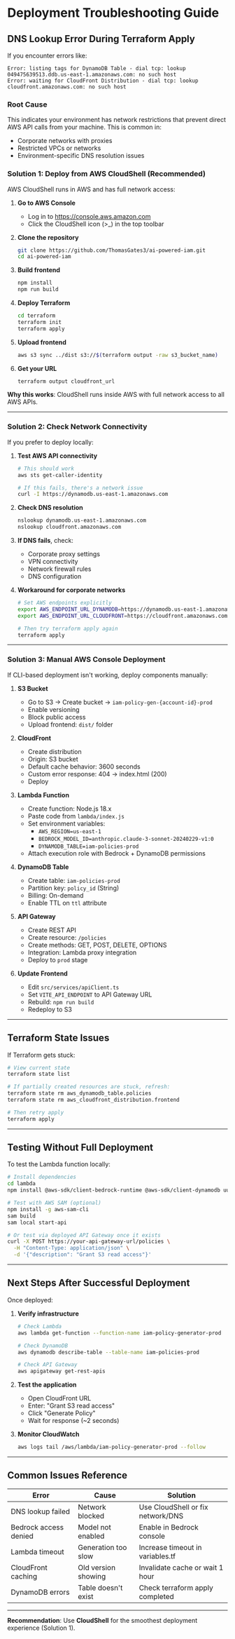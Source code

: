 # Deployment Troubleshooting Guide

## DNS Lookup Error During Terraform Apply

If you encounter errors like:
```
Error: listing tags for DynamoDB Table - dial tcp: lookup 049475639513.ddb.us-east-1.amazonaws.com: no such host
Error: waiting for CloudFront Distribution - dial tcp: lookup cloudfront.amazonaws.com: no such host
```

### Root Cause
This indicates your environment has network restrictions that prevent direct AWS API calls from your machine. This is common in:
- Corporate networks with proxies
- Restricted VPCs or networks
- Environment-specific DNS resolution issues

### Solution 1: Deploy from AWS CloudShell (Recommended)

AWS CloudShell runs in AWS and has full network access:

1. **Go to AWS Console**
   - Log in to https://console.aws.amazon.com
   - Click the CloudShell icon (>_) in the top toolbar

2. **Clone the repository**
   ```bash
   git clone https://github.com/ThomasGates3/ai-powered-iam.git
   cd ai-powered-iam
   ```

3. **Build frontend**
   ```bash
   npm install
   npm run build
   ```

4. **Deploy Terraform**
   ```bash
   cd terraform
   terraform init
   terraform apply
   ```

5. **Upload frontend**
   ```bash
   aws s3 sync ../dist s3://$(terraform output -raw s3_bucket_name)
   ```

6. **Get your URL**
   ```bash
   terraform output cloudfront_url
   ```

**Why this works**: CloudShell runs inside AWS with full network access to all AWS APIs.

---

### Solution 2: Check Network Connectivity

If you prefer to deploy locally:

1. **Test AWS API connectivity**
   ```bash
   # This should work
   aws sts get-caller-identity

   # If this fails, there's a network issue
   curl -I https://dynamodb.us-east-1.amazonaws.com
   ```

2. **Check DNS resolution**
   ```bash
   nslookup dynamodb.us-east-1.amazonaws.com
   nslookup cloudfront.amazonaws.com
   ```

3. **If DNS fails**, check:
   - Corporate proxy settings
   - VPN connectivity
   - Network firewall rules
   - DNS configuration

4. **Workaround for corporate networks**
   ```bash
   # Set AWS endpoints explicitly
   export AWS_ENDPOINT_URL_DYNAMODB=https://dynamodb.us-east-1.amazonaws.com
   export AWS_ENDPOINT_URL_CLOUDFRONT=https://cloudfront.amazonaws.com

   # Then try terraform apply again
   terraform apply
   ```

---

### Solution 3: Manual AWS Console Deployment

If CLI-based deployment isn't working, deploy components manually:

1. **S3 Bucket**
   - Go to S3 → Create bucket → `iam-policy-gen-{account-id}-prod`
   - Enable versioning
   - Block public access
   - Upload frontend: `dist/` folder

2. **CloudFront**
   - Create distribution
   - Origin: S3 bucket
   - Default cache behavior: 3600 seconds
   - Custom error response: 404 → index.html (200)
   - Deploy

3. **Lambda Function**
   - Create function: Node.js 18.x
   - Paste code from `lambda/index.js`
   - Set environment variables:
     - `AWS_REGION=us-east-1`
     - `BEDROCK_MODEL_ID=anthropic.claude-3-sonnet-20240229-v1:0`
     - `DYNAMODB_TABLE=iam-policies-prod`
   - Attach execution role with Bedrock + DynamoDB permissions

4. **DynamoDB Table**
   - Create table: `iam-policies-prod`
   - Partition key: `policy_id` (String)
   - Billing: On-demand
   - Enable TTL on `ttl` attribute

5. **API Gateway**
   - Create REST API
   - Create resource: `/policies`
   - Create methods: GET, POST, DELETE, OPTIONS
   - Integration: Lambda proxy integration
   - Deploy to `prod` stage

6. **Update Frontend**
   - Edit `src/services/apiClient.ts`
   - Set `VITE_API_ENDPOINT` to API Gateway URL
   - Rebuild: `npm run build`
   - Redeploy to S3

---

## Terraform State Issues

If Terraform gets stuck:

```bash
# View current state
terraform state list

# If partially created resources are stuck, refresh:
terraform state rm aws_dynamodb_table.policies
terraform state rm aws_cloudfront_distribution.frontend

# Then retry apply
terraform apply
```

---

## Testing Without Full Deployment

To test the Lambda function locally:

```bash
# Install dependencies
cd lambda
npm install @aws-sdk/client-bedrock-runtime @aws-sdk/client-dynamodb uuid

# Test with AWS SAM (optional)
npm install -g aws-sam-cli
sam build
sam local start-api

# Or test via deployed API Gateway once it exists
curl -X POST https://your-api-gateway-url/policies \
  -H "Content-Type: application/json" \
  -d '{"description": "Grant S3 read access"}'
```

---

## Next Steps After Successful Deployment

Once deployed:

1. **Verify infrastructure**
   ```bash
   # Check Lambda
   aws lambda get-function --function-name iam-policy-generator-prod

   # Check DynamoDB
   aws dynamodb describe-table --table-name iam-policies-prod

   # Check API Gateway
   aws apigateway get-rest-apis
   ```

2. **Test the application**
   - Open CloudFront URL
   - Enter: "Grant S3 read access"
   - Click "Generate Policy"
   - Wait for response (~2 seconds)

3. **Monitor CloudWatch**
   ```bash
   aws logs tail /aws/lambda/iam-policy-generator-prod --follow
   ```

---

## Common Issues Reference

| Error | Cause | Solution |
|-------|-------|----------|
| DNS lookup failed | Network blocked | Use CloudShell or fix network/DNS |
| Bedrock access denied | Model not enabled | Enable in Bedrock console |
| Lambda timeout | Generation too slow | Increase timeout in variables.tf |
| CloudFront caching | Old version showing | Invalidate cache or wait 1 hour |
| DynamoDB errors | Table doesn't exist | Check terraform apply completed |

---

**Recommendation**: Use **CloudShell** for the smoothest deployment experience (Solution 1).
